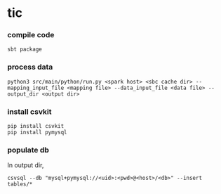# tic

### compile code
```
sbt package
```

### process data
```
python3 src/main/python/run.py <spark host> <sbc cache dir> --mapping_input_file <mapping file> --data_input_file <data file> --output_dir <output dir>
```

### install csvkit

```
pip install csvkit
pip install pymysql
```

### populate db
In output dir,

```
csvsql --db "mysql+pymysql://<uid>:<pwd>@<host>/<db>" --insert tables/*
```
